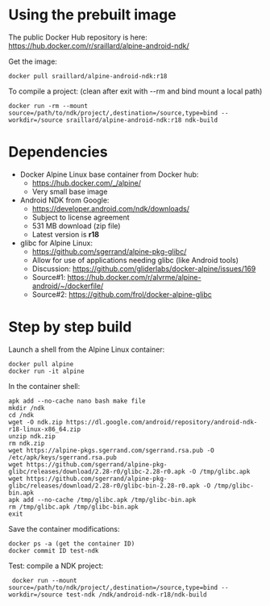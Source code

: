 Using the prebuilt image
========================

The public Docker Hub repository is here:
https://hub.docker.com/r/sraillard/alpine-android-ndk/

Get the image:
```
docker pull sraillard/alpine-android-ndk:r18
```

To compile a project: (clean after exit with --rm and bind mount a local path)
```
docker run -rm --mount source=/path/to/ndk/project/,destination=/source,type=bind --workdir=/source sraillard/alpine-android-ndk:r18 ndk-build
```

Dependencies
============

* Docker Alpine Linux base container from Docker hub:
  - https://hub.docker.com/_/alpine/
  - Very small base image
* Android NDK from Google:
  - https://developer.android.com/ndk/downloads/
  - Subject to license agreement
  - 531 MB download (zip file)
  - Latest version is **r18**
* glibc for Alpine Linux:
  - https://github.com/sgerrand/alpine-pkg-glibc/
  - Allow for use of applications needing glibc (like Android tools)
  - Discussion: https://github.com/gliderlabs/docker-alpine/issues/169
  - Source#1: https://hub.docker.com/r/alvrme/alpine-android/~/dockerfile/
  - Source#2: https://github.com/frol/docker-alpine-glibc

Step by step build
==================

Launch a shell from the Alpine Linux container:
```
docker pull alpine
docker run -it alpine
```

In the container shell:
```
apk add --no-cache nano bash make file
mkdir /ndk
cd /ndk
wget -O ndk.zip https://dl.google.com/android/repository/android-ndk-r18-linux-x86_64.zip
unzip ndk.zip
rm ndk.zip
wget https://alpine-pkgs.sgerrand.com/sgerrand.rsa.pub -O /etc/apk/keys/sgerrand.rsa.pub
wget https://github.com/sgerrand/alpine-pkg-glibc/releases/download/2.28-r0/glibc-2.28-r0.apk -O /tmp/glibc.apk
wget https://github.com/sgerrand/alpine-pkg-glibc/releases/download/2.28-r0/glibc-bin-2.28-r0.apk -O /tmp/glibc-bin.apk
apk add --no-cache /tmp/glibc.apk /tmp/glibc-bin.apk
rm /tmp/glibc.apk /tmp/glibc-bin.apk
exit
```

Save the container modifications:
```
docker ps -a (get the container ID)
docker commit ID test-ndk
```

Test: compile a NDK project:
```
 docker run --mount source=/path/to/ndk/project/,destination=/source,type=bind --workdir=/source test-ndk /ndk/android-ndk-r18/ndk-build
```
